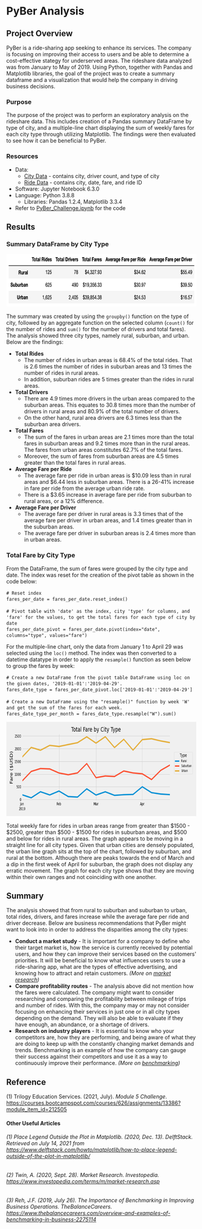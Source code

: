 # PyBer Analysis

## Project Overview

PyBer is a ride-sharing app seeking to enhance its services. The company is focusing on improving their access to users and be able to determine a cost-effective stategy for underserved areas. The rideshare data analyzed was from January to May of 2019. Using Python, together with Pandas and Matplotlib libraries, the goal of the project was to create a summary dataframe and a visualization that would help the company in driving business decisions.

### Purpose

The purpose of the project was to perform an exploratory analysis on the rideshare data. This includes creation of a Pandas summary DataFrame by type of city, and a multiple-line chart displaying the sum of weekly fares for each city type through utilizing Matplotlib. The findings were then evaluated to see how it can be beneficial to PyBer.

### Resources
- Data:
    - [City Data](https://github.com/samanthajpv/PyBer_Analysis/blob/26b8b75ec200e8587997d9e5d858d175cddd03aa/Resources/city_data.csv) - contains city, driver count, and type of city
    - [Ride Data](https://github.com/samanthajpv/PyBer_Analysis/blob/26b8b75ec200e8587997d9e5d858d175cddd03aa/Resources/ride_data.csv) - contains city, date, fare, and ride ID
- Software: Jupyter Notebook 6.3.0
- Language: Python 3.8.8
    - Libraries: Pandas 1.2.4, Matplotlib 3.3.4
- Refer to [PyBer_Challenge.ipynb](https://github.com/samanthajpv/PyBer_Analysis/blob/26b8b75ec200e8587997d9e5d858d175cddd03aa/PyBer_Challenge.ipynb) for the code

## Results

### Summary DataFrame by City Type

<p align="center">
    <img src="https://github.com/samanthajpv/PyBer_Analysis/blob/48e38d6ba89ed7469477b1ce6e3e924b7f016b60/Analysis/PyBer_summary_df.png" width="700" height="140">
</p>

The summary was created by using the ```groupby()``` function on the type of city, followed by an aggregate function on the selected column (```count()``` for the number of rides and ```sum()``` for the number of drivers and total fares). The analysis showed three city types, namely rural, suburban, and urban. Below are the findings:

- **Total Rides**
    -  The number of rides in urban areas is 68.4% of the total rides. That is 2.6 times the number of rides in suburban areas and 13 times the number of rides in rural areas. 
    - In addition, suburban rides are 5 times greater than the rides in rural areas.
- **Total Drivers**
    - There are 4.9 times more drivers in the urban areas compared to the suburban areas. This equates to 30.8 times more than the number of drivers in rural areas and 80.9% of the total number of drivers.
    - On the other hand, rural area drivers are 6.3 times less than the suburban area drivers.
- **Total Fares**
    - The sum of the fares in urban areas are 2.1 times more than the total fares in suburban areas and 9.2 times more than in the rural areas. The fares from urban areas constitutes 62.7% of the total fares.
    - Moreover, the sum of fares from suburban areas are 4.5 times greater than the total fares in rural areas.
- **Average Fare per Ride**
    - The average fare per ride in urban areas is $10.09 less than in rural areas and $6.44 less in suburban areas. There is a 26-41% increase in fare per ride from the average urban ride rate.
    - There is a $3.65 increase in average fare per ride from suburban to rural areas, or a 12% difference.
- **Average Fare per Driver**
    - The average fare per driver in rural areas is 3.3 times that of the average fare per driver in urban areas, and 1.4 times greater than in the suburban areas.
    - The average fare per driver in suburban areas is 2.4 times more than in urban areas.

### Total Fare by City Type

From the DataFrame, the sum of fares were grouped by the city type and date. The index was reset for the creation of the pivot table as shown in the code below:

```
# Reset index
fares_per_date = fares_per_date.reset_index()

# Pivot table with 'date' as the index, city 'type' for columns, and 'fare' for the values, to get the total fares for each type of city by date
fares_per_date_pivot = fares_per_date.pivot(index="date", columns="type", values="fare")
```
For the multiple-line chart, only the data from January 1 to April 29 was selected using the ```loc()``` method. The index was then converted to a datetime datatype in order to apply the ```resample()``` function as seen below to group the fares by week:

```
# Create a new DataFrame from the pivot table DataFrame using loc on the given dates, '2019-01-01':'2019-04-29'.
fares_date_type = fares_per_date_pivot.loc['2019-01-01':'2019-04-29']

# Create a new DataFrame using the "resample()" function by week 'W' and get the sum of the fares for each week.
fares_date_type_per_month = fares_date_type.resample("W").sum()
```
<p align="center">
    <img src="https://github.com/samanthajpv/PyBer_Analysis/blob/48e38d6ba89ed7469477b1ce6e3e924b7f016b60/Analysis/PyBer_fare_summary.png" width="730" height="250">
</p>

Total weekly fare for rides in urban areas range from greater than $1500 - $2500, greater than $500 - $1500 for rides in suburban areas, and $500 and below for rides in rural areas. The graph appears to be moving in a straight line for all city types. Given that urban cities are densely populated, the urban line graph sits at the top of the chart, followed by suburban, and rural at the bottom. Although there are peaks towards the end of March and a dip in the first week of April for suburban, the graph does not display any erratic movement. The graph for each city type shows that they are moving within their own ranges and not coinciding with one another. 

## Summary
The analysis showed that from rural to suburban and suburban to urban, total rides, drivers, and fares increase while the average fare per ride and driver decrease. Below are business recommendations that PyBer might want to look into in order to address the disparities among the city types:

- **Conduct a market study** - It is important for a company to define who their target market is, how the service is currently received by potential users, and how they can improve their services based on the customers' priorities. It will be beneficial to know what influences users to use a ride-sharing app, what are the types of effective advertising, and knowing how to attract and retain customers. *(More on [market research](https://www.investopedia.com/terms/m/market-research.asp))*
- **Compare profitability routes** - The analysis above did not mention how the fares were calculated. The company might want to consider researching and comparing the profitability between mileage of trips and number of rides. With this, the company may or may not consider focusing on enhancing their services in just one or in all city types depending on the demand. They will also be able to evaluate if they have enough, an abundance, or a shortage of drivers.
- **Research on industry players** - It is essential to know who your competitors are, how they are performing, and being aware of what they are doing to keep up with the constantly changing market demands and trends. Benchmarking is an example of how the company can gauge their success against their competitors and use it as a way to continuously improve their performance. *(More on [benchmarking](https://www.thebalancecareers.com/overview-and-examples-of-benchmarking-in-business-2275114))*

## Reference

(1) Trilogy Education Services. (2021, July). *Module 5 Challenge*. https://courses.bootcampspot.com/courses/626/assignments/13386?module_item_id=212505

#### Other Useful Articles

###### (1) *Place Legend Outside the Plot in Matplotlib*. (2020, Dec. 13). DelftStack. Retrieved on July 14, 2021 from https://www.delftstack.com/howto/matplotlib/how-to-place-legend-outside-of-the-plot-in-matplotlib/
###### (2) Twin, A. (2020, Sept. 28). *Market Research*. Investopedia. https://www.investopedia.com/terms/m/market-research.asp
###### (3) Reh, J.F. (2019, July 26). *The Importance of Benchmarking in Improving Business Operations*. TheBalanceCareers. https://www.thebalancecareers.com/overview-and-examples-of-benchmarking-in-business-2275114
